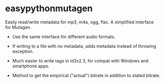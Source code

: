 # easypythonmutagen
Easily read/write metadata for mp3, m4a, ogg, flac. A simplified interface for Mutagen.



 * Use the same interface for different audio formats.
 
 * If writing to a file with no metadata, adds metadata instead of throwing exception.
 
 * Much easier to write tags in id3v2.3, for compat with Windows and smartphone apps.
 
 * Method to get the empirical ("actual") bitrate in addition to stated bitrate.
 